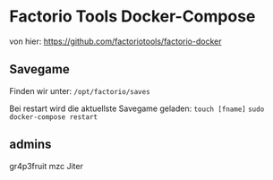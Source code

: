 # Factorio Tools Docker-Compose

von hier:
https://github.com/factoriotools/factorio-docker

## Savegame

Finden wir unter:
`/opt/factorio/saves`

Bei restart wird die aktuellste Savegame geladen:
`touch [fname]` 
`sudo docker-compose restart`

## admins

gr4p3fruit
mzc
Jiter
